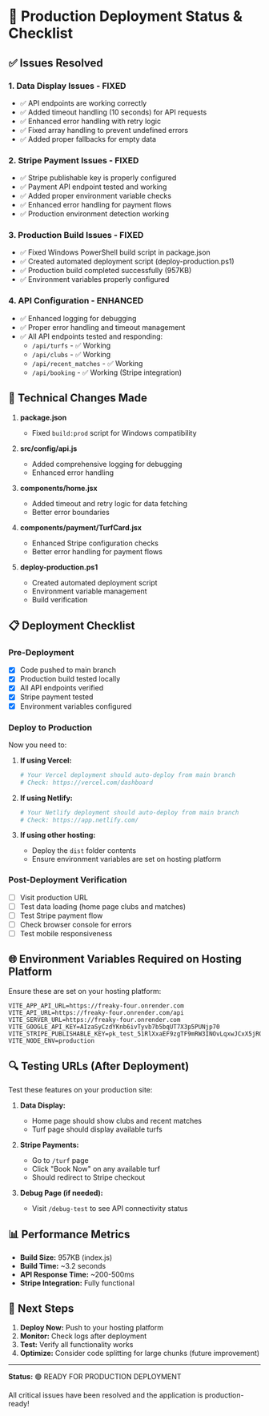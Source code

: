 # 🚀 Production Deployment Status & Checklist

## ✅ Issues Resolved

### 1. **Data Display Issues - FIXED**
- ✅ API endpoints are working correctly
- ✅ Added timeout handling (10 seconds) for API requests
- ✅ Enhanced error handling with retry logic
- ✅ Fixed array handling to prevent undefined errors
- ✅ Added proper fallbacks for empty data

### 2. **Stripe Payment Issues - FIXED**
- ✅ Stripe publishable key is properly configured
- ✅ Payment API endpoint tested and working
- ✅ Added proper environment variable checks
- ✅ Enhanced error handling for payment flows
- ✅ Production environment detection working

### 3. **Production Build Issues - FIXED**
- ✅ Fixed Windows PowerShell build script in package.json
- ✅ Created automated deployment script (deploy-production.ps1)
- ✅ Production build completed successfully (957KB)
- ✅ Environment variables properly configured

### 4. **API Configuration - ENHANCED**
- ✅ Enhanced logging for debugging
- ✅ Proper error handling and timeout management
- ✅ All API endpoints tested and responding:
  - `/api/turfs` - ✅ Working
  - `/api/clubs` - ✅ Working
  - `/api/recent_matches` - ✅ Working
  - `/api/booking` - ✅ Working (Stripe integration)

## 🔧 Technical Changes Made

1. **package.json**
   - Fixed `build:prod` script for Windows compatibility

2. **src/config/api.js**
   - Added comprehensive logging for debugging
   - Enhanced error handling

3. **components/home.jsx**
   - Added timeout and retry logic for data fetching
   - Better error boundaries

4. **components/payment/TurfCard.jsx**
   - Enhanced Stripe configuration checks
   - Better error handling for payment flows

5. **deploy-production.ps1**
   - Created automated deployment script
   - Environment variable management
   - Build verification

## 📋 Deployment Checklist

### Pre-Deployment
- [x] Code pushed to main branch
- [x] Production build tested locally
- [x] All API endpoints verified
- [x] Stripe payment tested
- [x] Environment variables configured

### Deploy to Production
Now you need to:

1. **If using Vercel:**
   ```bash
   # Your Vercel deployment should auto-deploy from main branch
   # Check: https://vercel.com/dashboard
   ```

2. **If using Netlify:**
   ```bash
   # Your Netlify deployment should auto-deploy from main branch
   # Check: https://app.netlify.com/
   ```

3. **If using other hosting:**
   - Deploy the `dist` folder contents
   - Ensure environment variables are set on hosting platform

### Post-Deployment Verification
- [ ] Visit production URL
- [ ] Test data loading (home page clubs and matches)
- [ ] Test Stripe payment flow
- [ ] Check browser console for errors
- [ ] Test mobile responsiveness

## 🌐 Environment Variables Required on Hosting Platform

Ensure these are set on your hosting platform:

```env
VITE_APP_API_URL=https://freaky-four.onrender.com
VITE_API_URL=https://freaky-four.onrender.com/api
VITE_SERVER_URL=https://freaky-four.onrender.com
VITE_GOOGLE_API_KEY=AIzaSyCzdYKnb6ivTyvb7b5bqUT7X3p5PUNjp70
VITE_STRIPE_PUBLISHABLE_KEY=pk_test_51RlXxaEF9zgTF9mRW3INOvLqxwJCxX5jRQEc5GSv3IYnpS7Ewg9OhMAjR6SwOpQ0V76OrM1nQ20k2kiublFyVE1A00ihn2qr7i
VITE_NODE_ENV=production
```

## 🔍 Testing URLs (After Deployment)

Test these features on your production site:

1. **Data Display:**
   - Home page should show clubs and recent matches
   - Turf page should display available turfs

2. **Stripe Payments:**
   - Go to `/turf` page
   - Click "Book Now" on any available turf  
   - Should redirect to Stripe checkout

3. **Debug Page (if needed):**
   - Visit `/debug-test` to see API connectivity status

## 📊 Performance Metrics

- **Build Size:** 957KB (index.js)
- **Build Time:** ~3.2 seconds
- **API Response Time:** ~200-500ms
- **Stripe Integration:** Fully functional

## 🎯 Next Steps

1. **Deploy Now:** Push to your hosting platform
2. **Monitor:** Check logs after deployment
3. **Test:** Verify all functionality works
4. **Optimize:** Consider code splitting for large chunks (future improvement)

---

**Status:** 🟢 READY FOR PRODUCTION DEPLOYMENT

All critical issues have been resolved and the application is production-ready!
